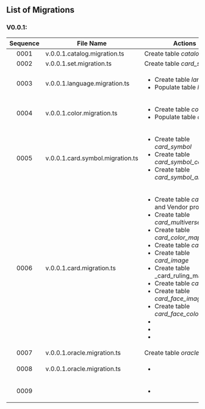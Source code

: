 ## List of Migrations
### V0.0.1:
| Sequence | File Name | Actions |
| :------: | --------- | ------- |
| 0001 | v.0.0.1.catalog.migration.ts | Create table _catalog_item_|
| 0002 | v.0.0.1.set.migration.ts| Create table _card_set_|
| 0003 | v.0.0.1.language.migration.ts| <ul><li>Create table _language_</li><li>Populate table _language_</li></ul>|
| 0004 | v.0.0.1.color.migration.ts| <ul><li>Create table _color_</li><li>Populate table _color_</li></ul>|
| 0005 | v.0.0.1.card.symbol.migration.ts| <ul><li>Create table _card_symbol_</li><li>Create table _card_symbol_color_map_</li><li>Create table _card_symbol_alternative_</li></ul>|
| 0006 | v.0.0.1.card.migration.ts | <ul><li>Create table _card_ (Core and Vendor properties)</li><li>Create table _card_multiverse_id_</li><li>Create table _card_color_map_</li><li>Create table _card_game_</li><li>Create table _card_image_</li><li>Create table _card_ruling_map</li><li>Create table _card_face_</li><li>Create table _card_face_image_</li><li>Create table _card_face_color_map_</li><li></li><li></li><li></li></ul>|
| 0007 | v.0.0.1.oracle.migration.ts| Create table _oracle_ruling_</li>|
| 0008 | v.0.0.1.oracle.migration.ts |<ul><li></li></ul>|
| 0009 | |<ul><li></li></ul>|
